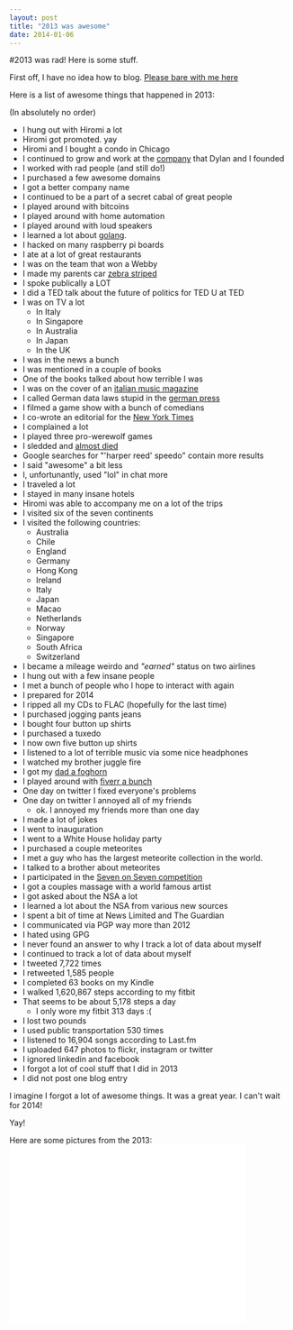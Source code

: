 ```yaml
--- 
layout: post
title: "2013 was awesome"
date: 2014-01-06
--- 
```


#2013 was rad! Here is some stuff.

First off, I have no idea how to blog. [Please bare with me here](http://i.imgur.com/oe6MG1W.jpg)

Here is a list of awesome things that happened in 2013:

(In absolutely no order)


* I hung out with Hiromi a lot
* Hiromi got promoted. yay
* Hiromi and I bought a condo in Chicago
* I continued to grow and work at the [company](http://modest.com) that Dylan and I founded
* I worked with rad people (and still do!)
* I purchased a few awesome domains
* I got a better company name
* I continued to be a part of a secret cabal of great people
* I played around with bitcoins
* I played around with home automation
* I played around with loud speakers
* I learned a lot about [golang](http://golang.org/).
* I hacked on many raspberry pi boards
* I ate at a lot of great restaurants
* I was on the team that won a Webby
* I made my parents car [zebra striped](http://zebraprank.com)
* I spoke publically a LOT
* I did a TED talk about the future of politics for TED U at TED 
* I was on TV a lot
  * In Italy
  * In Singapore
  * In Australia
  * In Japan
  * In the UK
* I was in the news a bunch
* I was mentioned in a couple of books
* One of the books talked about how terrible I was
* I was on the cover of an [italian music magazine](http://www.flickr.com/photos/natatwo/9005172020/)
* I called German data laws stupid in the [german press](http://www.zeit.de/2013/42/harper-reed)
* I filmed a game show with a bunch of comedians
* I co-wrote an editorial for the [New York Times](http://www.nytimes.com/2013/10/25/opinion/getting-to-the-bottom-of-healthcaregovs-flop.html?_r=0)
* I complained a lot
* I played three pro-werewolf games
* I sledded and [almost died](http://derek.broox.com/photos/23568/tagged/harper-reed/)
* Google searches for "'harper reed' speedo" contain more results
* I said "awesome" a bit less
* I, unfortunantly, used "lol" in chat more 
* I traveled a lot
* I stayed in many insane hotels
* Hiromi was able to accompany me on a lot of the trips
* I visited six of the seven continents
* I visited the following countries:
	* Australia
	* Chile
	* England
	* Germany
	* Hong Kong
	* Ireland
	* Italy
	* Japan
	* Macao
	* Netherlands
	* Norway
	* Singapore
	* South Africa
  * Switzerland 
* I became a mileage weirdo and *"earned"* status on two airlines
* I hung out with a few insane people
* I met a bunch of people who I hope to interact with again
* I prepared for 2014
* I ripped all my CDs to FLAC (hopefully for the last time)
* I purchased jogging pants jeans
* I bought four button up shirts
* I purchased a tuxedo
* I now own five button up shirts
* I listened to a lot of terrible music via some nice headphones
* I watched my brother juggle fire
* I got my [dad a foghorn](https://www.youtube.com/watch?v=zkS5r95jJjk)
* I played around with [fiverr a bunch](https://www.youtube.com/watch?v=pETpJm38rEg)
* One day on twitter I fixed everyone's problems
* One day on twitter I annoyed all of my friends
	* ok. I annoyed my friends more than one day
* I made a lot of jokes 
* I went to inauguration
* I went to a White House holiday party
* I purchased a couple meteorites 
* I met a guy who has the largest meteorite collection in the world. 
* I talked to a brother about meteorites
* I participated in the [Seven on Seven competition](http://motherboard.vice.com/blog/friend-fracker-tests-your-facebook-friendships-by-randomly-deleting-them)
* I got a couples massage with a world famous artist
* I got asked about the NSA a lot
* I learned a lot about the NSA from various new sources
* I spent a bit of time at News Limited and The Guardian
* I communicated via PGP way more than 2012
* I hated using GPG
* I never found an answer to why I track a lot of data about myself 
* I continued to track a lot of data about myself
* I tweeted 7,722 times
* I retweeted 1,585 people
* I completed 63 books on my Kindle
* I walked 1,620,867 steps according to my fitbit
* That seems to be about 5,178 steps a day
  * I only wore my fitbit 313 days :(
* I lost two pounds
* I used public transportation 530 times
* I listened to 16,904 songs according to Last.fm
* I uploaded 647 photos to flickr, instagram or twitter
* I ignored linkedin and facebook
* I forgot a lot of cool stuff that I did in 2013
* I did not post one blog entry
		
I imagine I forgot a lot of awesome things. It was a great year. I can't wait for 2014!

Yay!

Here are some pictures from the 2013:
<object width="420" height="315"><param name="movie" value="//www.youtube-nocookie.com/v/Dxsrh4eRFqU?version=3&amp;hl=en_US&amp;rel=0"></param><param name="allowFullScreen" value="true"></param><param name="allowscriptaccess" value="always"></param><embed src="//www.youtube-nocookie.com/v/Dxsrh4eRFqU?version=3&amp;hl=en_US&amp;rel=0" type="application/x-shockwave-flash" width="420" height="315" allowscriptaccess="always" allowfullscreen="true"></embed></object>
